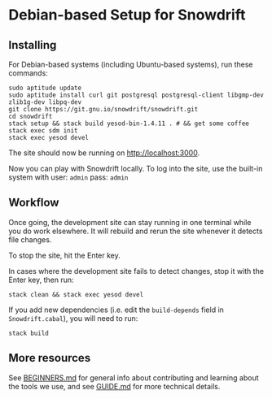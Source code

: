 # Debian-based Setup for Snowdrift

## Installing

For Debian-based systems (including Ubuntu-based systems),
run these commands:

    sudo aptitude update
    sudo aptitude install curl git postgresql postgresql-client libgmp-dev zlib1g-dev libpq-dev
    git clone https://git.gnu.io/snowdrift/snowdrift.git
    cd snowdrift
    stack setup && stack build yesod-bin-1.4.11 . # && get some coffee
    stack exec sdm init
    stack exec yesod devel

The site should now be running on <http://localhost:3000>.

Now you can play with Snowdrift locally.
To log into the site, use the built-in system with
user: `admin` pass: `admin`

## Workflow

Once going, the development site can stay running in one terminal while you
do work elsewhere. It will rebuild and rerun the site whenever it detects
file changes.

To stop the site, hit the Enter key.

In cases where the development site fails to detect changes, stop it with
the Enter key, then run:

    stack clean && stack exec yesod devel

If you add new dependencies (i.e. edit the `build-depends` field in
`Snowdrift.cabal`), you will need to run:

    stack build

## More resources

See [BEGINNERS.md](BEGINNERS.md) for general info about contributing
and learning about the tools we use,
and see [GUIDE.md](GUIDE.md) for more technical details.
